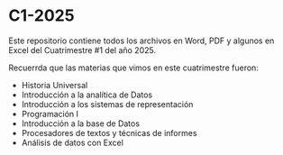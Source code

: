 # C1-2025
Este repositorio contiene todos los archivos en Word, PDF y algunos en Excel del Cuatrimestre #1 del año 2025. 

Recuerrda que las materias que vimos en este cuatrimestre fueron:
-  Historia Universal
-  Introducción a la analítica de Datos
-  Introducción a los sistemas de representación
-  Programación I
-  Introducción a la base de Datos
-  Procesadores de textos y técnicas de informes
-  Análisis de datos con Excel
